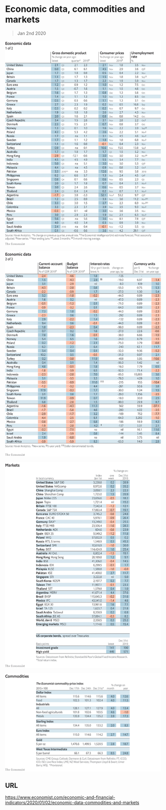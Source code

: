 # Economic data, commodities and markets

> Jan 2nd 2020

![](./images/20200104_INT101.png)

![](./images/20200104_INT102.png)

![](./images/20200104_INT201.png)

![](./images/20200104_INT401.png)

## URL

https://www.economist.com/economic-and-financial-indicators/2020/01/02/economic-data-commodities-and-markets

